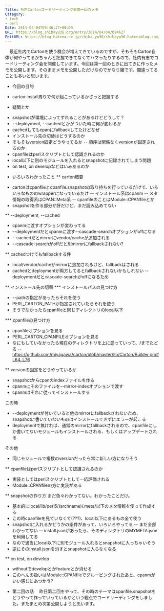 ```yaml
---
Title: 社内Cartonコードリーディング会第一回のメモ
Category:
- tech
- perl
Date: 2014-04-04T09:46:27+09:00
URL: https://blog.shibayu36.org/entry/2014/04/04/094627
EditURL: https://blog.hatena.ne.jp/shiba_yu36/shibayu36.hatenablog.com/atom/entry/12921228815721259937
---
```


　最近社内でCartonを使う機会が増えてきているのですが、そもそもCarton自体が何やってるかちゃんと把握できてなくてハマったりするので、社内有志でコードリーディング会を開催しています。今回は第一回のときに出てきに作ったメモを公開します。そのままメモを公開しただけなのでかなり雑です。間違ってることも多いと思います。

* 今回の目的
- carton install周りで何が起こっているかざっと把握する

* 疑問とか
- snapshotが環境によってずれることがあるけどどうして？
- --deployment, --cachedとかがついた時に何が変わるか
- cachedしてもcpanにfallbackしてたけどなぜ
- インストール先の切替はどうするのか
- そもそもversion固定どうやってるか
-- 順序は関係なくversionが固定されるのか
- cpanfileはperlスクリプトとして認識されるのか
- local以下に別のモジュールを入れるとsnapshotに記録されてしまう問題
- on test, on developなどはいみあるのか

* いろいろわかったこと
** carton概要
- cartonはcpanfileとcpanfile.snapshotの取り持ちを行っているだけで、いろいろなもののwrapperになっているだけ
-- インストール系はcpanm
-- メタ情報の取得系はCPAN::Meta系
-- cpanfileのことはModule::CPANfileとか
- snapshotを作る部分が肝だけど、まだ読み込めてない

** --deployment, --cached
- cpanmに渡すオプションが変わってる
- --deploymentだとcpanmに渡す--cascade-searchオプションがoffになる
- --cachedだとmirrorにvendor/cacheが追加される
- --cascade-searchがoffだと別mirrorにfallbackされない?

** cachedつけてもfallbackする件
- local/vendor/cacheがmirrorに追加されるけど、fallbackはされる
- cachedとdeploymentが両方してるとfallbackされないかもしれない
-- deploymentだとcascade-searchがoffになるため

** インストール先の切替
*** インストールパスの見つけ方
+ --pathの指定があったらそれを使う
+ PERL_CARTON_PATHが指定されていたらそれを使う
+ そうでなかったらcpanfileと同じディレクトリのlocal以下

*** cpanfileの見つけ方
+ cpanfileオプションを見る
+ PERL_CARTON_CPANFILEオプションを見る
+ なにもしていなかったら現在のディレクトリを上に遡っていって、/までたどる
-- https://github.com/miyagawa/carton/blob/master/lib/Carton/Builder.pm#L64..L76

** versionの固定をどうやっているか
+ snapshotからcpanのindexファイルを作る
+ cpanmにそのファイルを--mirror-indexオプションで渡す
+ cpanmはそれに従ってインストールする

この時
- --deploymentが付いていると他のmirrorにfallbackされないため、snapshotに書いていないものはインストールできずにエラーが起こる
- deploymentで無ければ、通常のmirrorにfallbackされるので、cpanfileにしか書いてないモジュールもインストールされる、もしくはアップデートされる

その他
- 同じモジュールで複数のversionだったら常に新しい方になりそう

** cpanfileはperlスクリプトとして認識されるのか
- 実装としてはperlスクリプトとして一応評価される
- Module::CPANfileの方に実装がある

** snapshotの作り方
まだ色々わかってない。わかったことだけ。

- 基本的にlocal/lib/perl5/(archname)/.meta/以下のメタ情報を使って作成する
- この時cpanfileを見ていなくて(???)、local以下にあるもの全て使う
- snapshotに入れるかどうかの条件があって、いろいろやってる
-- まだ全部わかってない
-- install.jsonがあったら、そのディレクトリのMYMETA.jsonを利用してる
- なので適当にlocal以下に別モジュール入れるとsnapshotに入っちゃいそう
- 逆にそのinstall.jsonを消すとsnapshotに入らなくなる

** on test, on develop
- withoutでdevelopとかfeatureとか消せる
- このへんの扱いはModule::CPANfileでグルーピングされたあと、cpanmがいい感じにあつかう?


* 第二回の話
　昨日第二回をやって、その時のテーマはcpanfile.snapshotをどうやって作っていっているかという観点でコードリーディングをしました。またまとめ次第公開しようと思います。
